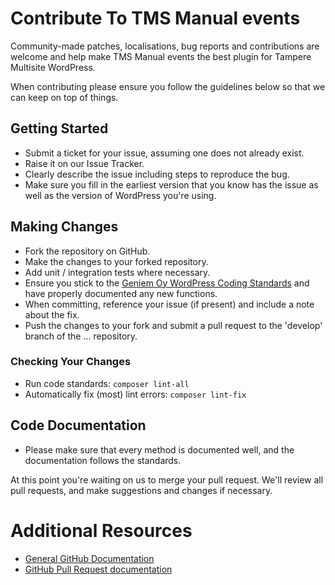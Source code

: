 # Contribute To TMS Manual events

Community-made patches, localisations, bug reports and contributions are welcome and help make TMS Manual events the best plugin for Tampere Multisite WordPress.

When contributing please ensure you follow the guidelines below so that we can keep on top of things.

## Getting Started

- Submit a ticket for your issue, assuming one does not already exist.
- Raise it on our Issue Tracker.
- Clearly describe the issue including steps to reproduce the bug.
- Make sure you fill in the earliest version that you know has the issue as well as the version of WordPress you're using.

## Making Changes

- Fork the repository on GitHub.
- Make the changes to your forked repository.
- Add unit / integration tests where necessary.
- Ensure you stick to the [Geniem Oy WordPress Coding Standards][wpcs] and have properly documented any new functions.
- When committing, reference your issue (if present) and include a note about the fix.
- Push the changes to your fork and submit a pull request to the 'develop' branch of the ... repository.

### Checking Your Changes

- Run code standards: `composer lint-all`
- Automatically fix (most) lint errors: `composer lint-fix`

## Code Documentation

- Please make sure that every method is documented well, and the documentation follows the standards.

At this point you're waiting on us to merge your pull request. We'll review all pull requests, and make suggestions and changes if necessary.

# Additional Resources
- [General GitHub Documentation][gh-help]
- [GitHub Pull Request documentation][gh-pr]

[gh-pr]: http://help.github.com/send-pull-requests/
[gh-help]: https://help.github.com/
[wpcs]: https://github.com/devgeniem/geniem-rules-codesniffer

